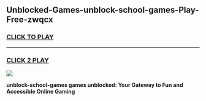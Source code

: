 
## Unblocked-Games-unblock-school-games-Play-Free-zwqcx
<h3>
<a href="https://premium76.site?title=unblock-school-games&ref=18A1">CLICK TO PLAY</a></h3>
<hr>

<h3>
<a href="https://premium76.site?title=unblock-school-games&ref=18A1">CLICK 2 PLAY</a>
  
</h3>

<a href="https://premium76.site?title=unblock-school-games&ref=18A1"><img src="https://clearcache.store/games.png"></a>


**unblock-school-games games unblocked: Your Gateway to Fun and Accessible Online Gaming**
